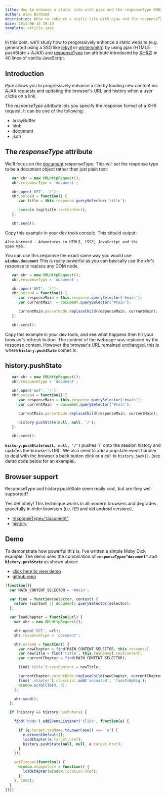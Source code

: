 ```yaml
---
title: How to enhance a static site with pjax and the responseType XHR2 attribute
author: Alex Normand
description: HHow to enhance a static site with pjax and the responseType XHR2 attribute
date: 2014-06-15 19:19
template: article.jade
---
```



In this post, we'll study how to progressively enhance a static website
(e.g. generated using a SSG like [jekyll](http://jekyllrb.com/) or [wintersmith](http://wintersmith.io/)) by using pjax (HTML5 pushState + AJAX)
and [responseType](http://www.w3.org/TR/XMLHttpRequest2/#dom-xmlhttprequest-responsetype)
(an attribute introduced by [XHR2](http://www.w3.org/TR/XMLHttpRequest2/)) in 40 lines of vanilla JavaScript.

<span class="more"></span>


## Introduction
*Pjax* allows you to progressively enhance a site by loading new content
via AJAX requests and updating the browser's URL and history when a user
clicks on a link.

The *responseType* attribute lets you specify the response format of a XHR request.
It can be one of the following:

  - arrayBuffer
  - blob
  - document
  - json


## The *responseType* attribute

We'll focus on the [document](http://www.w3.org/TR/XMLHttpRequest/#document-response-entity-body)
responseType. This will set the response type to be a document object rather than just plain text:

```js
   var xhr = new XMLHttpRequest();
   xhr.responseType = 'document';

   xhr.open('GET', '/');
   xhr.onload = function() {
      var title = this.response.querySelector('title');

      console.log(title.textContent);
   };

   xhr.send();
```

Copy this example in your dev tools console.
This should output:

<code>Alex Normand - Adventures in HTML5, CSS3, JavaScript and the open Web.</code>

You can use this.response the exact same way you would use **<code>window.document</code>**
This is really powerful as you can basically use the xhr's response to replace any DOM node.

```js
   var xhr = new XMLHttpRequest();
   xhr.responseType = 'document';

   xhr.open('GET', '/');
   xhr.onload = function() {
      var responseMain = this.response.querySelector('#main');
      var currentMain  = document.querySelector('#main');

      currentMain.parentNode.replaceChild(responseMain, currentMain);
   };

   xhr.send();
```

Copy this example in your dev tools, and see what happens then hit your browser's refresh button.
The content of the webpage was replaced by the response content.
However the browser's URL remained unchanged, this is where **<code>history.pushState</code>** comes in.

## history.pushState

```js
   var xhr = new XMLHttpRequest();
   xhr.responseType = 'document';

   xhr.open('GET', '/');
   xhr.onload = function() {
      var responseMain = this.response.querySelector('#main');
      var currentMain  = document.querySelector('#main');

      currentMain.parentNode.replaceChild(responseMain, currentMain);

      history.pushState(null, null, '/');
   };

   xhr.send();
```

**<code>history.pushState(null, null, '/')</code>**
pushes '/' onto the session history and updates the browser's URL.
We also need to add a popstate event handler to deal with the browser's back button click
or a call to <code>history.back()</code>.
(see demo code below for an example).


## Browser support

ResponseType and history.pushState seem really cool, but are they well supported?


Yes definitely! This technique works in all modern browsers and degrades gracefully in
older browsers (i.e. IE9 and old android versions).

 * [responseType="document"](https://developer.mozilla.org/en-US/docs/Web/API/XMLHttpRequest/HTML_in_XMLHttpRequest#AutoCompatibilityTable)
 * [history](http://caniuse.com/#feat=history)


## Demo

To demonstrate how powerful this is, I've written a simple Moby Dick example.
The demo uses the combination of **<code>responseType="document"</code>** and **<code>history.pushState</code>** as shown above:

  * [click here to view demo](http://alexnormand.github.io/moby-dick-demo/chapters/1.html)
  * [github repo](https://github.com/alexnormand/moby-dick-demo)



```js
(function(){
  var MAIN_CONTENT_SELECTOR = '#main';

  var find = function(selector, context) {
    return (context || document).querySelector(selector);
  };

  var loadChapter = function(url) {
    var xhr = new XMLHttpRequest();

    xhr.open('GET', url);
    xhr.responseType = 'document';

    xhr.onload = function() {
      var newChapter = find(MAIN_CONTENT_SELECTOR, this.response);
      var newTitle = find('title', this.response).textContent;
      var currentChapter = find(MAIN_CONTENT_SELECTOR);

      find('title').textContent = newTitle;

      currentChapter.parentNode.replaceChild(newChapter, currentChapter);
      find('.chapter').classList.add('animated', 'fadeInUpBig');
      window.scrollTo(0, 0);
    };

    xhr.send();
  };

  if (history && history.pushState) {

    find('body').addEventListener('click', function(e) {

      if (e.target.tagName.toLowerCase() === 'a') {
        e.preventDefault();
        loadChapter(e.target.href);
        history.pushState(null, null, e.target.href);
      }
    });

    setTimeout(function() {
      window.onpopstate = function() {
        loadChapter(window.location.href);
      };
    }, 1000);
  }
}())

```
